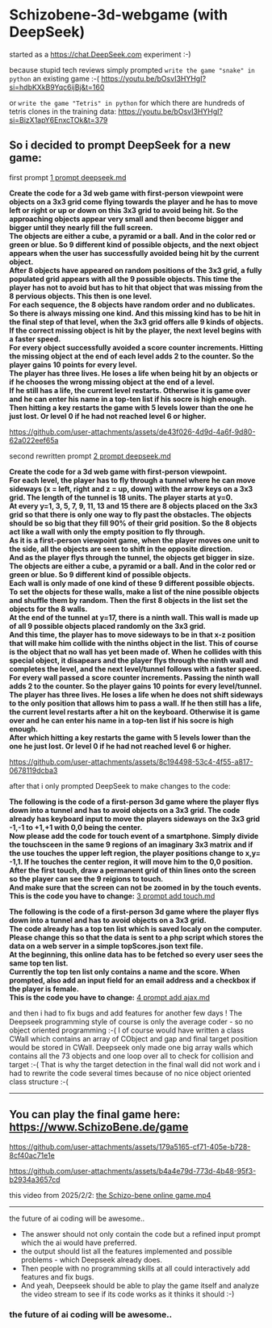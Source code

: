 # Schizobene-3d-webgame (with DeepSeek)
started as a https://chat.DeepSeek.com experiment :-)

because stupid tech reviews simply prompted `write the game "snake" in python` an existing game :-( https://youtu.be/bOsvI3HYHgI?si=hdbKXkB9Yqc6ijBj&t=160

or `write the game "Tetris" in python` for which there are hundreds of tetris clones in the training data: https://youtu.be/bOsvI3HYHgI?si=BizX1apY6EnxcTOk&t=379

## So i decided to prompt DeepSeek for a new game:

first prompt [1 prompt deepseek.md](https://github.com/RoboDurden/Schizobene-3d-webgame/blob/main/deepseek%20prompts/1%20prompt%20deepseek.md)

**Create the code for a 3d web game with first-person viewpoint were objects on a 3x3 grid come flying towards the player and he has to move left or right or up or down on this 3x3 grid to avoid being hit. So the approaching objects appear very small and then become bigger and bigger until they nearly fill the full screen.\
The objects are either a cube, a pyramid or a ball. And in the color red or green or blue. So 9 different kind of possible objects, and the next object appears when the user has successfully avoided being hit by the current object.\
After 8 objects have appeared on random positions of the 3x3 grid, a fully populated grid appears with all the 9 possible objects. This time the player has not to avoid but has to hit that object that was missing from the 8 pervious objects. This then is one level.\
For each sequence, the 8 objects have random order and no dublicates. So there is always missing one kind. And this missing kind has to be hit in the final step of that level, when the 3x3 grid offers alle 9 kinds of objects.\
If the correct missing object is hit by the player, the next level begins with a faster speed.\
For every object successfully avoided a score counter increments. Hitting the missing object at the end of each level adds 2 to the counter. So the player gains 10 points for every level.\
The player has three lives. He loses a life when being hit by an objects or if he chooses the wrong missing object at the end of a level.\
If he still has a life, the current level restarts. Otherwise it is game over and he can enter his name in a top-ten list if his socre is high enough.\
Then hitting a key restarts the game with 5 levels lower than the one he just lost. Or level 0 if he had not reached level 6 or higher.**

https://github.com/user-attachments/assets/de43f026-4d9d-4a6f-9d80-62a022eef65a

second rewritten prompt [2 prompt deepseek.md](https://github.com/RoboDurden/Schizobene-3d-webgame/blob/main/deepseek%20prompts/2%20prompt%20deepseek.md)

**Create the code for a 3d web game with first-person viewpoint.\
For each level, the player has to fly through a tunnel where he can move sideways (x = left, right and z = up, down) with the arrow keys on a 3x3 grid. The length of the tunnel is 18 units. The player starts at y=0.\
At every  y=1, 3, 5, 7, 9, 11, 13 and 15 there are 8 objects placed on the 3x3 grid so that there is only one way to fly past the obstacles. The objects should be so big that they fill 90% of their grid position. So the 8 objects act like a wall with only the empty position to fly through.\
As it is a first-person viewpoint game, when the player moves one unit to the side, all the objects are seen to shift in the opposite direction.\
And as the player flys through the tunnel, the objects get bigger in size.\
The objects are either a cube, a pyramid or a ball. And in the color red or green or blue. So 9 different kind of possible objects.\
Each wall is only made of one kind of these 9 different possible objects.\
To set the objects for these walls, make a list of the nine possible objects and shuffle them by random. Then the first 8 objects in the list set the objects for the 8 walls.\
At the end of the tunnel at y=17, there is a ninth wall. This wall is made up of all 9 possible objects placed randomly on the 3x3 grid.\
And this time, the player has to move sideways to be in that x-z position that will make him collide with the ninths object in the list. This of course is the object that no wall has yet been made of. When he collides with this special object, it disapears and the player flys through the ninth wall and completes the level, and the next level/tunnel follows with a faster speed.\
For every wall passed a score counter increments. Passing the ninth wall adds 2 to the counter. So the player gains 10 points for every level/tunnel.\
The player has three lives. He loses a life when he does not shift sideways to the only position that allows him to pass a wall. If he then still has a life, the current level restarts after a hit on the keyboard. Otherwise it is game over and he can enter his name in a top-ten list if his socre is high enough.\
After which hitting a key restarts the game with 5 levels lower than the one he just lost. Or level 0 if he had not reached level 6 or higher.**

https://github.com/user-attachments/assets/8c194498-53c4-4f55-a817-0678119dcba3

after that i only prompted DeepSeek to make changes to the code:


**The following is the code of a first-person 3d game where the player flys down into a tunnel and has to avoid objects on a 3x3 grid. The code already has keyboard input to move the players sideways on the 3x3 grid -1,-1 to +1,+1 with 0,0 being the center.\
Now please add the code for touch event of a smartphone. Simply divide the touchsceen in the same 9 regions of an imaginary 3x3 matrix and if the use touches the upper left region, the player positions change to x,y= -1,1. If he touches the center region, it will move him to the 0,0 position.\
After the first touch, draw a permanent grid of thin lines onto the screen so the player can see the 9 reigions to touch.\
And make sure that the screen can not be zoomed in by the touch events.\
This is the code you have to change:**
[3 prompt add touch.md](https://github.com/RoboDurden/Schizobene-3d-webgame/blob/main/deepseek%20prompts/3%20prompt%20add%20touch.md)

**The following is the code of a first-person 3d game where the player flys down into a tunnel and has to avoid objects on a 3x3 grid. \
The code already has a top ten list which is saved localy on the computer.\
Please change this so that the data is sent to a php script which stores the data on a web server in a simple topScores.json text file.\
At the beginning, this online data has to be fetched so every user sees the same top ten list.\
Currently the top ten list only contains a name and the score. When prompted, also add an input field for an email address and a checkbox if the player is female.\
This is the code you have to change:**
[4 prompt add ajax.md](https://github.com/RoboDurden/Schizobene-3d-webgame/blob/main/deepseek%20prompts/4%20prompt%20add%20ajax.md)


and then i had to fix bugs and add features for another few days !
The Deepseek programming style of course is only the average coder - so no object oriented programming :-(
I of course would have written a class CWall which contains an array of CObject and gap and final target position would be stored in CWall.
Deepseek only made one big array walls which contains all the 73 objects and one loop over all to check for collision and target :-(
That is why the target detection in the final wall did not work and i had to rewrite the code several times because of no nice object oriented class structure :-(

***

## You can play the final game here: https://www.SchizoBene.de/game

https://github.com/user-attachments/assets/179a5165-cf71-405e-b728-8cf40ac71e1e

https://github.com/user-attachments/assets/b4a4e79d-773d-4b48-95f3-b2934a3657cd

this video from 2025/2/2:  [the Schizo-bene online game.mp4](https://github.com/RoboDurden/Schizobene-3d-webgame/raw/refs/heads/main/mp4/the%20Schizo-bene%20online%20game.mp4)

***

the future of ai coding will be awesome..
- The answer should not only contain the code but a refined input prompt which the ai would have preferred.
- the output should list all the features implemented and possible problems - which Deepseek already does.
- Then people with no programming skills at all could interactively add features and fix bugs.
- And yeah, Deepseek should be able to play the game itself and analyze the video stream to see if its code works as it thinks it should :-)

### the future of ai coding will be awesome..
